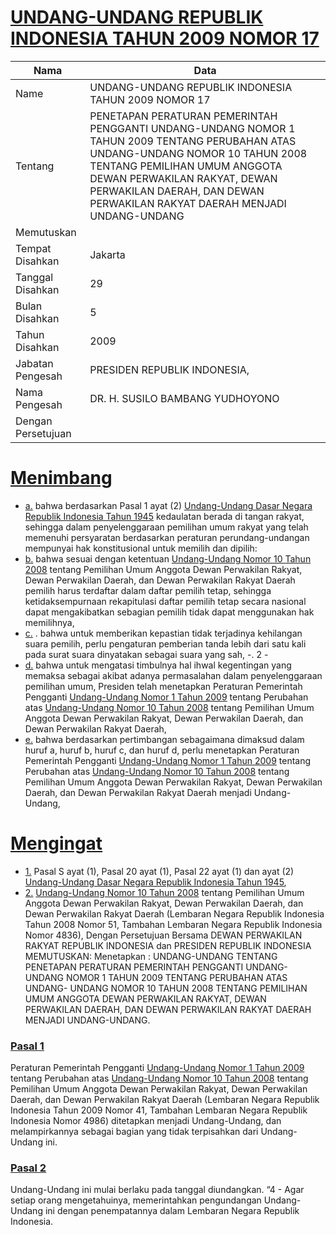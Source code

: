 # [UNDANG-UNDANG REPUBLIK INDONESIA TAHUN 2009 NOMOR 17](http://example.org/legal/peraturan/uu/2009/17)

| Nama | Data |
| ------ | ----- |
|Name|UNDANG-UNDANG REPUBLIK INDONESIA TAHUN 2009 NOMOR 17|
|Tentang| PENETAPAN PERATURAN PEMERINTAH PENGGANTI UNDANG-UNDANG NOMOR 1 TAHUN 2009 TENTANG PERUBAHAN ATAS UNDANG-UNDANG NOMOR 10 TAHUN 2008 TENTANG PEMILIHAN UMUM ANGGOTA DEWAN PERWAKILAN RAKYAT, DEWAN PERWAKILAN DAERAH, DAN DEWAN PERWAKILAN RAKYAT DAERAH MENJADI UNDANG-UNDANG|
|Memutuskan||
|Tempat Disahkan|Jakarta|
|Tanggal Disahkan|29|
|Bulan Disahkan|5|
|Tahun Disahkan|2009|
|Jabatan Pengesah|PRESIDEN REPUBLIK INDONESIA,|
|Nama Pengesah|DR. H. SUSILO BAMBANG YUDHOYONO|
|Dengan Persetujuan||
# [Menimbang](http://example.org/legal/peraturan/uu/2009/17/menimbang)

* [a.](http://example.org/legal/peraturan/uu/2009/17/menimbang/huruf/a) bahwa berdasarkan Pasal 1 ayat (2) [Undang-Undang Dasar Negara Republik Indonesia Tahun 1945](http://example.org/legal/peraturan/uu) kedaulatan berada di tangan rakyat, sehingga dalam penyelenggaraan pemilihan umum rakyat yang telah memenuhi persyaratan berdasarkan peraturan perundang-undangan mempunyai hak konstitusional untuk memilih dan dipilih:
* [b.](http://example.org/legal/peraturan/uu/2009/17/menimbang/huruf/b) bahwa sesuai dengan ketentuan [Undang-Undang Nomor 10 Tahun 2008](http://example.org/legal/peraturan/uu/2008/10) tentang Pemilihan Umum Anggota Dewan Perwakilan Rakyat, Dewan Perwakilan Daerah, dan Dewan Perwakilan Rakyat Daerah pemilih harus terdaftar dalam daftar pemilih tetap, sehingga ketidaksempurnaan rekapitulasi daftar pemilih tetap secara nasional dapat mengakibatkan sebagian pemilih tidak dapat menggunakan hak memilihnya,
* [c.](http://example.org/legal/peraturan/uu/2009/17/menimbang/huruf/c) . bahwa untuk memberikan kepastian tidak terjadinya kehilangan suara pemilih, perlu pengaturan pemberian tanda lebih dari satu kali pada surat suara dinyatakan sebagai suara yang sah, -. 2 -
* [d.](http://example.org/legal/peraturan/uu/2009/17/menimbang/huruf/d) bahwa untuk mengatasi timbulnya hal ihwal kegentingan yang memaksa sebagai akibat adanya permasalahan dalam penyelenggaraan pemilihan umum, Presiden telah menetapkan Peraturan Pemerintah Pengganti [Undang-Undang Nomor 1 Tahun 2009](http://example.org/legal/peraturan/uu/2009/1) tentang Perubahan atas [Undang-Undang Nomor 10 Tahun 2008](http://example.org/legal/peraturan/uu/2008/10) tentang Pemilihan Umum Anggota Dewan Perwakilan Rakyat, Dewan Perwakilan Daerah, dan Dewan Perwakilan Rakyat Daerah,
* [e.](http://example.org/legal/peraturan/uu/2009/17/menimbang/huruf/e) bahwa berdasarkan pertimbangan sebagaimana dimaksud dalam huruf a, huruf b, huruf c, dan huruf d, perlu menetapkan Peraturan Pemerintah Pengganti [Undang-Undang Nomor 1 Tahun 2009](http://example.org/legal/peraturan/uu/2009/1) tentang Perubahan atas [Undang-Undang Nomor 10 Tahun 2008](http://example.org/legal/peraturan/uu/2008/10) tentang Pemilihan Umum Anggota Dewan Perwakilan Rakyat, Dewan Perwakilan Daerah, dan Dewan Perwakilan Rakyat Daerah menjadi Undang- Undang,
# [Mengingat](http://example.org/legal/peraturan/uu/2009/17/mengingat)

* [1.](http://example.org/legal/peraturan/uu/2009/17/mengingat/huruf/0001) Pasal S ayat (1), Pasal 20 ayat (1), Pasal 22 ayat (1) dan ayat (2) [Undang-Undang Dasar Negara Republik Indonesia Tahun 1945](http://example.org/legal/peraturan/uu),
* [2.](http://example.org/legal/peraturan/uu/2009/17/mengingat/huruf/0002) [Undang-Undang Nomor 10 Tahun 2008](http://example.org/legal/peraturan/uu/2008/10) tentang Pemilihan Umum Anggota Dewan Perwakilan Rakyat, Dewan Perwakilan Daerah, dan Dewan Perwakilan Rakyat Daerah (Lembaran Negara Republik Indonesia Tahun 2008 Nomor 51, Tambahan Lembaran Negara Republik Indonesia Nomor 4836), Dengan Persetujuan Bersama DEWAN PERWAKILAN RAKYAT REPUBLIK INDONESIA dan PRESIDEN REPUBLIK INDONESIA MEMUTUSKAN: Menetapkan : UNDANG-UNDANG TENTANG PENETAPAN PERATURAN PEMERINTAH PENGGANTI UNDANG-UNDANG NOMOR 1 TAHUN 2009 TENTANG PERUBAHAN ATAS UNDANG- UNDANG NOMOR 10 TAHUN 2008 TENTANG PEMILIHAN UMUM ANGGOTA DEWAN PERWAKILAN RAKYAT, DEWAN PERWAKILAN DAERAH, DAN DEWAN PERWAKILAN RAKYAT DAERAH MENJADI UNDANG-UNDANG.

### [Pasal 1](http://example.org/legal/peraturan/uu/2009/17/pasal/0001)
Peraturan Pemerintah Pengganti [Undang-Undang Nomor 1 Tahun 2009](http://example.org/legal/peraturan/uu/2009/1) tentang Perubahan atas [Undang-Undang Nomor 10 Tahun 2008](http://example.org/legal/peraturan/uu/2008/10) tentang Pemilihan Umum Anggota Dewan Perwakilan Rakyat, Dewan Perwakilan Daerah, dan Dewan Perwakilan Rakyat Daerah (Lembaran Negara Republik Indonesia Tahun 2009 Nomor 41, Tambahan Lembaran Negara Republik Indonesia Nomor 4986) ditetapkan menjadi Undang-Undang, dan melampirkannya sebagai bagian yang tidak terpisahkan dari Undang- Undang ini.


### [Pasal 2](http://example.org/legal/peraturan/uu/2009/17/pasal/0002)
Undang-Undang ini mulai berlaku pada tanggal diundangkan. “4 - Agar setiap orang mengetahuinya, memerintahkan pengundangan Undang-Undang ini dengan penempatannya dalam Lembaran Negara Republik Indonesia.

